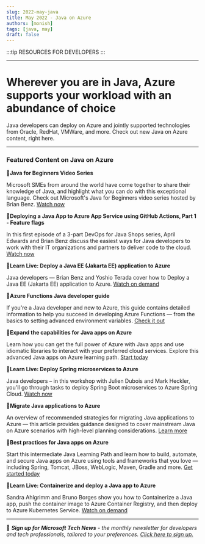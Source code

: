```yaml
---
slug: 2022-may-java
title: May 2022 - Java on Azure
authors: [monish]
tags: [java, may]
draft: false
---
```


:::tip RESOURCES FOR DEVELOPERS
:::

---

# Wherever you are in Java, Azure supports your workload with an abundance of choice

Java developers can deploy on Azure and jointly supported technologies from Oracle, RedHat, VMWare, and more. Check out new Java on Azure content, right here.

---

### Featured Content on Java on Azure

:cinema:**Java for Beginners Video Series**

Microsoft SMEs from around the world have come together to share their knowledge of Java, and highlight what you can do with this exceptional language. Check out Microsoft's Java for Beginners video series hosted by Brian Benz. [Watch now](https://aka.ms/javaforbeginners)

:cinema:**Deploying a Java App to Azure App Service using GitHub Actions, Part 1 - Feature flags**

In this first episode of a 3-part DevOps for Java Shops series, April Edwards and Brian Benz discuss the easiest ways for Java developers to work with their IT organizations and partners to deliver code to the cloud. [Watch now](https://docs.microsoft.com/shows/devops-lab/deploying-a-java-app-to-azure-app-service-using-github-actions-part-1-feature-flags?ocid=AID3045628)

:cinema:**Learn Live: Deploy a Java EE (Jakarta EE) application to Azure**

Java developers — Brian Benz and Yoshio Terada cover how to Deploy a Java EE (Jakarta EE) application to Azure. [Watch on demand](https://docs.microsoft.com/shows/learn-live/deploy-apps-java-azure-ep03-deploy-java-ee-jakarta-ee-application-azure?ocid=AID3045628)

:scroll:**Azure Functions Java developer guide**

If you're a Java developer and new to Azure, this guide contains detailed information to help you succeed in developing Azure Functions — from the basics to setting advanced environment variables. [Check it out](https://docs.microsoft.com/azure/azure-functions/functions-reference-java?ocid=AID3045628)

:scroll:**Expand the capabilities for Java apps on Azure**

Learn how you can get the full power of Azure with Java apps and use idiomatic libraries to interact with your preferred cloud services. Explore this advanced Java apps on Azure learning path. [Start today](https://docs.microsoft.com/learn/paths/expand-capabilities-java-azure/?ocid=AID3045628)

:cinema:**Learn Live: Deploy Spring microservices to Azure**

Java developers – in this workshop with Julien Dubois and Mark Heckler, you'll go through tasks to deploy Spring Boot microservices to Azure Spring Cloud. [Watch now](https://docs.microsoft.com/shows/learn-live/deploy-apps-java-azure-ep02-deploy-spring-microservices-azure?ocid=AID3045628)

:scroll:**Migrate Java applications to Azure**

An overview of recommended strategies for migrating Java applications to Azure — this article provides guidance designed to cover mainstream Java on Azure scenarios with high-level planning considerations. [Learn more](https://docs.microsoft.com/azure/developer/java/migration/migration-overview?ocid=AID3045628)

:scroll:**Best practices for Java apps on Azure**

Start this intermediate Java Learning Path and learn how to build, automate, and secure Java apps on Azure using tools and frameworks that you love — including Spring, Tomcat, JBoss, WebLogic, Maven, Gradle and more. [Get started today](https://docs.microsoft.com/learn/paths/best-practices-java-azure/?ocid=AID3045628)

:cinema:**Learn Live: Containerize and deploy a Java app to Azure**

Sandra Ahlgrimm and Bruno Borges show you how to Containerize a Java app, push the container image to Azure Container Registry, and then deploy to Azure Kubernetes Service. [Watch on demand](https://docs.microsoft.com/shows/learn-live/deploy-apps-java-azure-ep01-containerize-deploy-java-app-azure?ocid=AID3045628)
___ 

:bookmark: ***Sign up for Microsoft Tech News** - the monthly newsletter for developers and tech professionals, tailored to your preferences. [Click here to sign up.](https://developer.microsoft.com/Newsletter/?ocid=AID3045262)*
